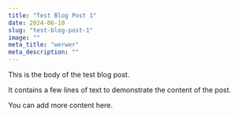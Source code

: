 ```yaml
---
title: "Test Blog Post 1"
date: 2024-06-10
slug: "test-blog-post-1"
image: ""
meta_title: "werwer"
meta_description: ""
---
```


This is the body of the test blog post.

It contains a few lines of text to demonstrate the content of the post.

You can add more content here.